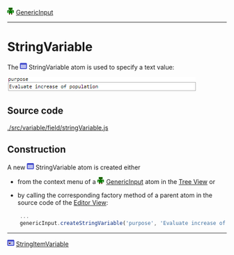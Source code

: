 ![](../../../../icons/genericInput.png) [GenericInput](../../model/genericInput/genericInput.md)

----

# StringVariable

The ![](../../../../icons/stringVariable.png) StringVariable atom is used to specify a text value: 

![](../../../images/string_variable.png)

## Source code

[./src/variable/field/stringVariable.js](../../../../src/variable/field/stringVariable.js)

## Construction

A new ![](../../../../icons/stringVariable.png) StringVariable atom is created either 

* from the context menu of a ![](../../../../icons/genericInput.png) [GenericInput](../../model/genericInput/genericInput.md) atom in the [Tree View](../../../views/treeView.md) or 

* by calling the corresponding factory method of a parent atom in the source code of the [Editor View](../../../views/editorView.md):	

```javascript
    ...
    genericInput.createStringVariable('purpose', 'Evaluate increase of population');
```

----
![StringItemVariable](../../../../icons/stringItemVariable.png) [StringItemVariable](./stringItemVariable.md)
